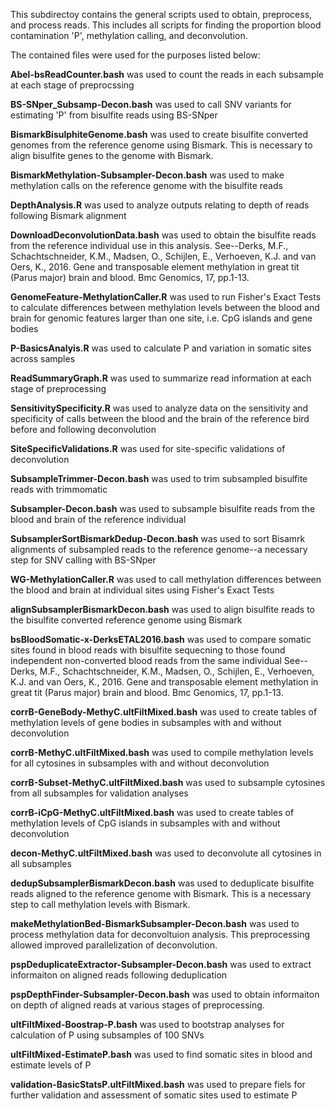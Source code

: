 This subdirectoy contains the general scripts used to obtain, preprocess, and process reads. This includes all scripts for finding the proportion blood contamination 'P', methylation calling, and deconvolution.


The contained files were used for the purposes listed below:

**Abel-bsReadCounter.bash** was used to count the reads in each subsample at each stage of preprocssing

**BS-SNper_Subsamp-Decon.bash** was used to call SNV variants for estimating 'P' from bisulfite reads using BS-SNper

**BismarkBisulphiteGenome.bash** was used to create bisulfite converted genomes from the reference genome using Bismark. This is necessary to align bisulfite genes to the genome with Bismark.

**BismarkMethylation-Subsampler-Decon.bash** was used to make methylation calls on the reference genome with the bisulfite reads

**DepthAnalysis.R** was used to analyze outputs relating to depth of reads following Bismark alignment

**DownloadDeconvolutionData.bash** was used to obtain the bisulfite reads from the reference individual use in this analysis. See--Derks, M.F., Schachtschneider, K.M., Madsen, O., Schijlen, E., Verhoeven, K.J. and van Oers, K., 2016. Gene and transposable element methylation in great tit (Parus major) brain and blood. Bmc Genomics, 17, pp.1-13.

**GenomeFeature-MethylationCaller.R** was used to run Fisher's Exact Tests to calculate differences between methylation levels between the blood and brain for genomic features larger than one site, i.e. CpG islands and gene bodies

**P-BasicsAnalyis.R** was used to calculate P and variation in somatic sites across samples

**ReadSummaryGraph.R** was used to summarize read information at each stage of preprocessing

**SensitivitySpecificity.R** was used to analyze data on the sensitivity and specificity of calls between the blood and the brain of the reference bird before and following deconvolution

**SiteSpecificValidations.R** was used for site-specific validations of deconvolution

**SubsampleTrimmer-Decon.bash** was used to trim subsampled bisulfite reads with trimmomatic

**Subsampler-Decon.bash** was used to subsample bisulfite reads from the blood and brain of the reference individual

**SubsamplerSortBismarkDedup-Decon.bash** was used to sort Bisamrk alignments of subsampled reads to the reference genome--a necessary step for SNV calling with BS-SNper

**WG-MethylationCaller.R** was used to call methylation differences between the blood and brain at individual sites using Fisher's Exact Tests

**alignSubsamplerBismarkDecon.bash** was used to align bisulfite reads to the bisulfite converted reference genome using Bismark

**bsBloodSomatic-x-DerksETAL2016.bash** was used to compare somatic sites found in blood reads with bisulfite sequecning to those found independent non-converted blood reads from the same individual See--Derks, M.F., Schachtschneider, K.M., Madsen, O., Schijlen, E., Verhoeven, K.J. and van Oers, K., 2016. Gene and transposable element methylation in great tit (Parus major) brain and blood. Bmc Genomics, 17, pp.1-13.

**corrB-GeneBody-MethyC.ultFiltMixed.bash** was used to create tables of methylation levels of gene bodies in subsamples with and without deconvolution

**corrB-MethyC.ultFiltMixed.bash** was used to compile methylation levels for all cytosines in subsamples with and without deconvolution

**corrB-Subset-MethyC.ultFiltMixed.bash** was used to subsample cytosines from all subsamples for validation analyses

**corrB-iCpG-MethyC.ultFiltMixed.bash** was used to create tables of methylation levels of CpG islands in subsamples with and without deconvolution

**decon-MethyC.ultFiltMixed.bash** was used to deconvolute all cytosines in all subsamples

**dedupSubsamplerBismarkDecon.bash** was used to deduplicate bisulfite reads aligned to the reference genome with Bismark. This is a necessary step to call methylation levels with Bismark.

**makeMethylationBed-BismarkSubsampler-Decon.bash** was used to process methylation data for deconvoltuion analysis. This preprocessing allowed improved parallelization of deconvolution.

**pspDeduplicateExtractor-Subsampler-Decon.bash** was used to extract informaiton on aligned reads following deduplication

**pspDepthFinder-Subsampler-Decon.bash** was used to obtain informaiton on depth of aligned reads at various stages of preprocessing.

**ultFiltMixed-Boostrap-P.bash** was used to bootstrap analyses for calculation of P using subsamples of 100 SNVs

**ultFiltMixed-EstimateP.bash** was used to find somatic sites in blood and estimate levels of P

**validation-BasicStatsP.ultFiltMixed.bash** was used to prepare fiels for further validation and assessment of somatic sites used to estimate P